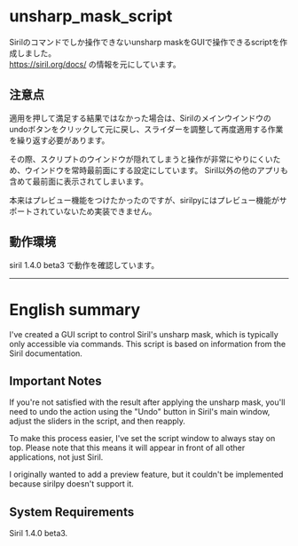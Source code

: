 # unsharp_mask_script
Sirilのコマンドでしか操作できないunsharp maskをGUIで操作できるscriptを作成しました。</br>
https://siril.org/docs/ の情報を元にしています。



## 注意点
適用を押して満足する結果ではなかった場合は、Sirilのメインウインドウのundoボタンをクリックして元に戻し、スライダーを調整して再度適用する作業を繰り返す必要があります。

その際、スクリプトのウインドウが隠れてしまうと操作が非常にやりにくいため、ウインドウを常時最前面にする設定にしています。
Siril以外の他のアプリも含めて最前面に表示されてしまいます。

本来はプレビュー機能をつけたかったのですが、sirilpyにはプレビュー機能がサポートされていないため実装できません。

## 動作環境
siril 1.4.0 beta3 で動作を確認しています。

---
# English summary

I've created a GUI script to control Siril's unsharp mask, which is typically only accessible via commands. 
This script is based on information from the Siril documentation.

## Important Notes
If you're not satisfied with the result after applying the unsharp mask, you'll need to undo the action using the "Undo" button in Siril's main window, adjust the sliders in the script, and then reapply.

To make this process easier, I've set the script window to always stay on top. Please note that this means it will appear in front of all other applications, not just Siril.

I originally wanted to add a preview feature, but it couldn't be implemented because sirilpy doesn't support it.

## System Requirements
Siril 1.4.0 beta3.
